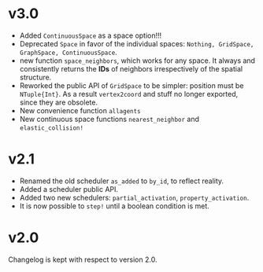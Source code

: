 # v3.0
* Added `ContinuousSpace` as a space option!!!
* Deprecated `Space` in favor of the individual spaces: `Nothing, GridSpace, GraphSpace, ContinuousSpace`.
* new function `space_neighbors`, which works for any space. It always and consistently returns the **IDs** of neighbors irrespectively
  of the spatial structure.
* Reworked the public API of `GridSpace` to be simpler: position must be `NTuple{Int}`. As a result `vertex2coord` and stuff no longer exported, since they are obsolete.
* New convenience function `allagents`
* New continuous space functions `nearest_neighbor` and `elastic_collision!`

# v2.1
* Renamed the old scheduler `as_added` to `by_id`, to reflect reality.
* Added a scheduler public API.
* Added two new schedulers: `partial_activation`, `property_activation`.
* It is now possible to `step!` until a boolean condition is met.
# v2.0
Changelog is kept with respect to version 2.0.

